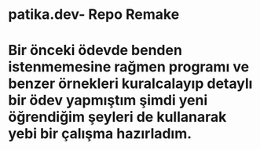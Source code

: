 # patika.dev- Repo Remake
# Bir önceki ödevde benden istenmemesine rağmen programı ve benzer örnekleri kuralcalayıp detaylı bir ödev yapmıştım şimdi yeni öğrendiğim şeyleri de kullanarak yebi bir çalışma hazırladım.